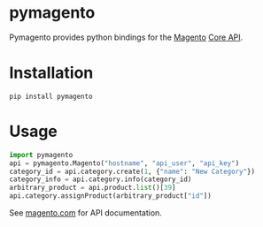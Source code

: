 # pymagento

Pymagento provides python bindings for the
[Magento](http://www.magentocommerce.com) [Core API](http://www.magentocommerce.com/support/magento_core_api).

# Installation

    pip install pymagento


# Usage

```python
import pymagento
api = pymagento.Magento("hostname", "api_user", "api_key")
category_id = api.category.create(1, {"name": "New Category"})
category_info = api.category.info(category_id)
arbitrary_product = api.product.list()[39]
api.category.assignProduct(arbitrary_product["id"])
```

See [magento.com](http://www.magentocommerce.com/support/magento_core_api) for API documentation.
